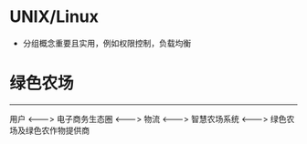 # UNIX/Linux
- 分组概念重要且实用，例如权限控制，负载均衡

# 绿色农场
---

用户 <---> 电子商务生态圈 <---> 物流 <---> 智慧农场系统 <---> 绿色农场及绿色农作物提供商   